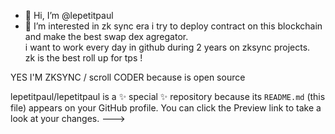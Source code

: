   - 👋 Hi, I’m @lepetitpaul
- 👀 I’m interested in zk sync era
i try to deploy contract on this blockchain and make the best swap dex agregator.  
i want to work every day in github during 2 years on zksync projects.              
zk is the best roll up for tps    !                     
                   
                                         
YES I'M ZKSYNC / scroll CODER  because is open source       
  
lepetitpaul/lepetitpaul is a ✨ special ✨ repository because its `README.md` (this file) appears on  your GitHub profile.
You can click the Preview link to take a look at your changes.
--->
 
